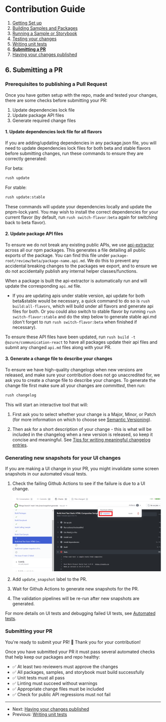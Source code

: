 # Contribution Guide

1. [Getting Set up](<./1. getting-set-up.md>)
2. [Building Samples and Packages](<./2. build-samples-and-packages.md>)
3. [Running a Sample or Storybook](<./3. running-a-sample-or-storybook.md>)
4. [Testing your changes](<./4. testing-your-changes.md>)
5. [Writing unit tests](<./5. writing-unit-tests.md>)
6. **[Submitting a PR](<./6. submitting-a-pr.md>)**
7. [Having your changes published](<./7. having-your-changes-published.md>)

## 6. Submitting a PR

### Prerequisites to publishing a Pull Request

Once you have gotten setup with the repo, made and tested your changes, there are some checks before submitting your PR:

1. Update dependencies lock file
2. Update package API files
3. Generate required change files

#### 1. Update dependencies lock file for all flavors
If you are adding/updating dependencies in any package.json file, you will need to update dependencies lock files for both beta and stable flavors before submitting changes, run these commands to ensure they are correctly generated:

For beta:
```bash
rush update
```

For stable:
```bash
rush update:stable
```
These commands will update your dependencies locally and update the pnpm-lock.yaml. You may wish to install the correct dependencies for your current flavor (by default, run `rush switch-flavor:beta` again for switching back to beta flavor).

#### 2. Update package API files

To ensure we do not break any existing public APIs, we use [api-extractor](../infrastructure/api-extractor.md) across all our npm packages. This generates a file detailing all public exports of the package. You can find this file under `package-root/review/beta/package-name.api.md`. We do this to prevent any accidental breaking changes to the packages we export, and to ensure we do not accidentally publish any internal helper classes/functions.

When a package is built the api-extractor is automatically run and will update the corresponding `api.md` file.

- If you are updating apis under stable version, api update for both beta&stable would be necessary, a quick command to do so is `rush build:all-flavors`, which will build under all flavors and generate api files for both. Or you could also switch to stable flavor by running `rush switch-flavor:stable` and do the step below to generate stable api.md (don't forget to run `rush switch-flavor:beta` when finished if necessary).

To ensure these API files have been updated, run `rush build -t @azure/communication-react` to have all packages update their api files and submit any changed `api.md` files along with your PR.

#### 3. Generate a change file to describe your changes

To ensure we have high-quality changelogs when new versions are released, and make sure your contribution does not go unaccredited for, we ask you to create a change file to describe your changes. To generate the change file first make sure all your changes are _committed_, then run:

```bash
rush changelog
```

This will start an interactive tool that will:

1. First ask you to select whether your change is a Major, Minor, or Patch (for more information on which to choose see [Semantic Versioning](https://semver.org/)).

1. Then ask for a short description of your change - this is what will be included in the changelog when a new version is released, so keep it concise and meaningful. See [Tips for writing meaningful changelog entries](../reviewer-notes/tips-for-writing-changelog-entries).

### Generating new snapshots for your UI changes

If you are making a UI change in your PR, you might invalidate some screen snapshots in our automated visual tests.

1. Check the failing Github Actions to see if the failure is due to a UI change.

   ![screenshot showing downloadable snapshot artifacts in a failed github action](../images/check-snapshots.png)
1. Add `update_snapshot` label to the PR.
1. Wait for Github Actions to generate new snapshots for the PR.
1. The validation pipelines will be re-run after new snapshots are generated.

For more details on UI tests and debugging failed UI tests, see [Automated tests](../references/automated-tests.md).

### Submitting your PR

You're ready to submit your PR! 🚀 Thank you for your contribution!

Once you have submitted your PR it must pass several automated checks that help keep our packages and repo healthy:

* ✅ At least two reviewers must approve the changes
* ✅ All packages, samples, and storybook must build successfully
* ✅ Unit tests must all pass
* ✅ Linting must succeed without warnings
* ✅ Appropriate change files must be included
* ✅ Check for public API regressions must not fail

---

* Next: [Having your changes published](<./7. having-your-changes-published.md>)
* Previous: [Writing unit tests](<./5. writing-unit-tests.md>)
